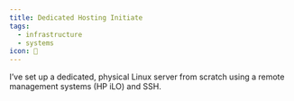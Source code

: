 ```yaml
---
title: Dedicated Hosting Initiate
tags:
  - infrastructure
  - systems
icon: 💾
---
```

I’ve set up a dedicated, physical Linux server from scratch using a remote management systems (HP iLO) and SSH.
